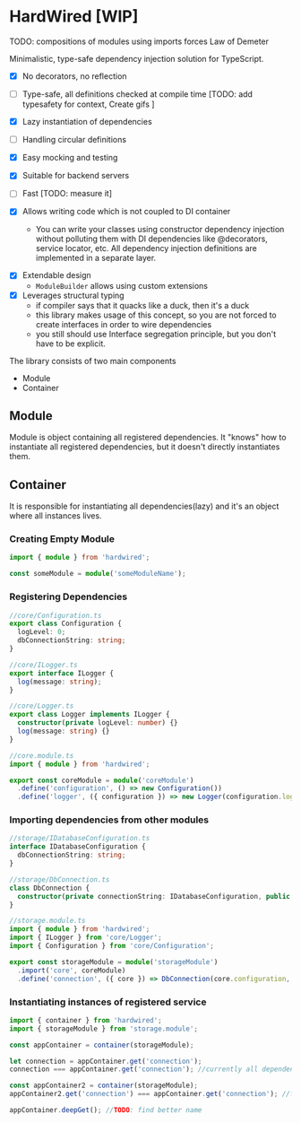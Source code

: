 # HardWired [WIP]

TODO: compositions of modules using imports forces Law of Demeter

Minimalistic, type-safe dependency injection solution for TypeScript.

- [x] No decorators, no reflection
- [ ] Type-safe, all definitions checked at compile time [TODO: add typesafety for context, Create gifs ]
- [x] Lazy instantiation of dependencies
- [ ] Handling circular definitions
- [x] Easy mocking and testing
- [x] Suitable for backend servers
- [ ] Fast [TODO: measure it]
- [x] Allows writing code which is not coupled to DI container

  - You can write your classes using constructor dependency injection without polluting them with DI
    dependencies like @decorators, service locator, etc. All dependency injection definitions are implemented in a separate layer.

* [x] Extendable design
  - `ModuleBuilder` allows using custom extensions
* [x] Leverages structural typing
  - if compiler says that it quacks like a duck, then it's a duck
  - this library makes usage of this concept, so you are not forced to create interfaces in order to wire dependencies
  - you still should use Interface segregation principle, but you don't have to be explicit.

The library consists of two main components

- Module
- Container

## Module

Module is object containing all registered dependencies. It "knows" how to instantiate all registered dependencies, but it doesn't directly instantiates them.

## Container

It is responsible for instantiating all dependencies(lazy) and it's an object where all instances lives.

### Creating Empty Module

```typescript
import { module } from 'hardwired';

const someModule = module('someModuleName');
```

### Registering Dependencies

```typescript
//core/Configuration.ts
export class Configuration {
  logLevel: 0;
  dbConnectionString: string;
}

//core/ILogger.ts
export interface ILogger {
  log(message: string);
}

//core/Logger.ts
export class Logger implements ILogger {
  constructor(private logLevel: number) {}
  log(message: string) {}
}

//core.module.ts
import { module } from 'hardwired';

export const coreModule = module('coreModule')
  .define('configuration', () => new Configuration())
  .define('logger', ({ configuration }) => new Logger(configuration.logLevel));
```

### Importing dependencies from other modules

```typescript
//storage/IDatabaseConfiguration.ts
interface IDatabaseConfiguration {
  dbConnectionString: string;
}

//storage/DbConnection.ts
class DbConnection {
  constructor(private connectionString: IDatabaseConfiguration, public logger: ILogger) {}
}

//storage.module.ts
import { module } from 'hardwired';
import { ILogger } from 'core/Logger';
import { Configuration } from 'core/Configuration';

export const storageModule = module('storageModule')
  .import('core', coreModule)
  .define('connection', ({ core }) => DbConnection(core.configuration, core.logger));
```

### Instantiating instances of registered service

```typescript
import { container } from 'hardwired';
import { storageModule } from 'storage.module';

const appContainer = container(storageModule);

let connection = appContainer.get('connection');
connection === appContainer.get('connection'); //currently all dependencies all singletons (in scope of single container instance)

const appContainer2 = container(storageModule);
appContainer2.get('connection') === appContainer.get('connection'); //false

appContainer.deepGet(); //TODO: find better name
```
